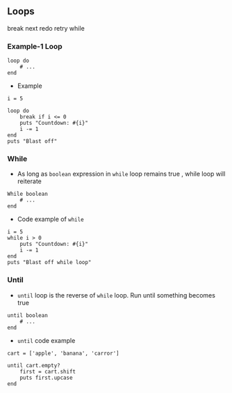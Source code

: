 ## Loops 

break 
next 
redo 
retry 
while


### Example-1 Loop

```
loop do 
    # ...
end
```

* Example

```
i = 5

loop do 
    break if i <= 0
    puts "Countdown: #{i}"
    i -= 1
end 
puts "Blast off"
```

### While

* As long as `boolean` expression in `while` loop remains true , while loop will reiterate

```
While boolean 
    # ...
end
```

* Code example of `while`

```
i = 5 
while i > 0
    puts "Countdown: #{i}"
    i -= 1
end
puts "Blast off while loop"
```

### Until

* `until` loop is the reverse of `while` loop. Run until something becomes true

```
until boolean
    # ...
end
```

* `until` code example

```
cart = ['apple', 'banana', 'carror']

until cart.empty?
    first = cart.shift
    puts first.upcase
end 
```

